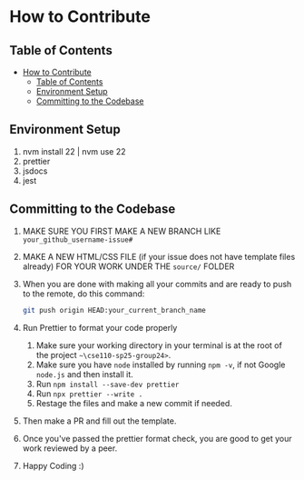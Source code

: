 # How to Contribute

## Table of Contents

- [How to Contribute](#how-to-contribute)
  - [Table of Contents](#table-of-contents)
  - [Environment Setup](#environment-setup)
  - [Committing to the Codebase](#committing-to-the-codebase)

## Environment Setup

1. nvm install 22 | nvm use 22
2. prettier
3. jsdocs
4. jest

## Committing to the Codebase

1. MAKE SURE YOU FIRST MAKE A NEW BRANCH LIKE `your_github_username-issue#`
2. MAKE A NEW HTML/CSS FILE (if your issue does not have template files already) FOR YOUR WORK UNDER THE `source/` FOLDER
3. When you are done with making all your commits and are ready to push to the remote, do this command:

   ```bash
   git push origin HEAD:your_current_branch_name
   ```

4. Run Prettier to format your code properly
   1. Make sure your working directory in your terminal is at the root of the project `~\cse110-sp25-group24>`.
   2. Make sure you have `node` installed by running `npm -v`, if not Google `node.js` and then install it.
   3. Run `npm install --save-dev prettier`
   4. Run `npx prettier --write .`
   5. Restage the files and make a new commit if needed.
5. Then make a PR and fill out the template.
6. Once you've passed the prettier format check, you are good to get your work reviewed by a peer.
7. Happy Coding :)
